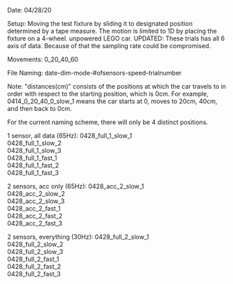 Date: 04/28/20

Setup: Moving the test fixture by sliding it to designated position determined by a tape measure. The motion is limited to 1D by placing the fixture on a 4-wheel. unpowered LEGO car.
UPDATED: These trials has all 6 axis of data. Because of that the sampling rate could be compromised.

Movements: 0_20_40_60

File Naming:
date-dim-mode-#ofsensors-speed-trialnumber

Note: "distances(cm)" consists of the positions at which the car travels to in order with respect to the starting position, which is 0cm. For example, 0414_0_20_40_0_slow_1 means the car starts at 0, moves to 20cm, 40cm, and then back to 0cm.

For the current naming scheme, there will only be 4 distinct positions.

1 sensor, all data (65Hz):
0428_full_1_slow_1  
0428_full_1_slow_2  
0428_full_1_slow_3  
0428_full_1_fast_1  
0428_full_1_fast_2  
0428_full_1_fast_3  

2 sensors, acc only (65Hz):
0428_acc_2_slow_1  
0428_acc_2_slow_2  
0428_acc_2_slow_3  
0428_acc_2_fast_1  
0428_acc_2_fast_2  
0428_acc_2_fast_3  

2 sensors, everything (30Hz):
0428_full_2_slow_1  
0428_full_2_slow_2  
0428_full_2_slow_3  
0428_full_2_fast_1  
0428_full_2_fast_2  
0428_full_2_fast_3  
